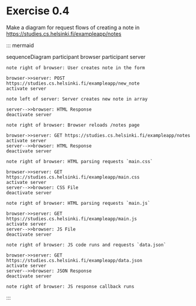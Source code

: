 # Exercise 0.4

Make a diagram for request flows of creating a note in https://studies.cs.helsinki.fi/exampleapp/notes

::: mermaid

sequenceDiagram
    participant browser
    participant server

    note right of browser: User creates note in the form

    browser->>server: POST https://studies.cs.helsinki.fi/exampleapp/new_note
    activate server

    note left of server: Server creates new note in array

    server-->>browser: HTML Response
    deactivate server

    note right of browser: Browser reloads /notes page

    browser->>server: GET https://studies.cs.helsinki.fi/exampleapp/notes
    activate server
    server-->>browser: HTML Response
    deactivate server

    note right of browser: HTML parsing requests `main.css`

    browser->>server: GET https://studies.cs.helsinki.fi/exampleapp/main.css
    activate server
    server-->>browser: CSS File
    deactivate server

    note right of browser: HTML parsing requests `main.js`

    browser->>server: GET https://studies.cs.helsinki.fi/exampleapp/main.js
    activate server
    server-->>browser: JS File
    deactivate server

    note right of browser: JS code runs and requests `data.json`

    browser->>server: GET https://studies.cs.helsinki.fi/exampleapp/data.json
    activate server
    server-->>browser: JSON Response
    deactivate server

    note right of browser: JS response callback runs

:::
